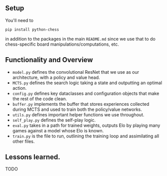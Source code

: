 ## Setup

You'll need to 

`pip install python-chess` 

in addition to the packages in the main `README.md` since we use that to do 
chess-specific board manipulations/computations, etc.

## Functionality and Overview

- `model.py` defines the convolutional ResNet that we use as our architecture, with a policy and value head. 
- `MCTS.py` defines the search logic taking a state and outputting an optimal action. 
- `config.py` defines key dataclasses and configuration objects that make the rest of the code clean. 
- `buffer.py` implements the buffer that stores experiences collected during MCTS and used to train both the policy/value networks. 
- `utils.py` defines important helper functions we use throughout. 
- `self_play.py` defines the self-play logic. 
- `eval.py` takes in a path for trained weights, outputs Elo by playing many games against a model whose Elo is known.
- `train.py` is the file to run, outlining the training loop and assimilating all other files.  

## Lessons learned. 

TODO 